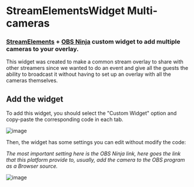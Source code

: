 # StreamElementsWidget Multi-cameras
### [StreamElements](https://streamelements.com/) + [OBS Ninja](https://obs.ninja/) custom widget to add multiple cameras to your overlay.

This widget was created to make a common stream overlay to share with other streamers since we wanted to do an event and give all the guests the ability to broadcast it without having to set up an overlay with all the cameras themselves.

## Add the widget
To add this widget, you should select the "Custom Widget" option and copy-paste the corresponding code in each tab.

![image](https://user-images.githubusercontent.com/42984098/142971707-8f9cdfa9-d861-4cfe-952b-c8bf7ff7f5da.png)

Then, the widget has some settings you can edit without modify the code:

*The most important setting here is the OBS Ninja link, here goes the link that this platform provide to, usually, add the camera to the OBS program as a Browser source.*

![image](https://user-images.githubusercontent.com/42984098/142972102-6172a22b-ba8d-4473-82d1-d05418a11ae9.png)


